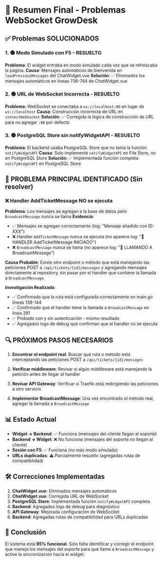 # 🎯 Resumen Final - Problemas WebSocket GrowDesk

## ✅ Problemas SOLUCIONADOS

### 1. 🟢 Modo Simulado con F5 - RESUELTO
**Problema**: El widget entraba en modo simulado cada vez que se refrescaba la página.
**Causa**: Mensajes automáticos de bienvenida en `loadPreviousMessages` del ChatWidget.vue
**Solución**: ✅ Eliminados los mensajes automáticos en líneas 736-744 de ChatWidget.vue

### 2. 🟢 URL de WebSocket Incorrecta - RESUELTO  
**Problema**: WebSocket se conectaba a `ws://localhost:80` en lugar de `ws://localhost`
**Causa**: Construcción incorrecta de URL en `connectWebSocket`
**Solución**: ✅ Corregida la lógica de construcción de URL para no agregar `:80` por defecto

### 3. 🟢 PostgreSQL Store sin notifyWidgetAPI - RESUELTO
**Problema**: El backend usaba PostgreSQL Store que no tenía la función `notifyWidgetAPI`
**Causa**: Solo implementé `notifyWidgetAPI` en File Store, no en PostgreSQL Store
**Solución**: ✅ Implementada función completa `notifyWidgetAPI` en PostgreSQL Store

## 🔴 PROBLEMA PRINCIPAL IDENTIFICADO (Sin resolver)

### ❌ Handler AddTicketMessage NO se ejecuta
**Problema**: Los mensajes se agregan a la base de datos pero `BroadcastMessage` nunca se llama
**Evidencia**:
- ✅ Mensajes se agregan correctamente (log: "Mensaje añadido con ID: XXX")
- ❌ Handler `AddTicketMessage` nunca se ejecuta (no aparece log: "🚀 HANDLER AddTicketMessage INICIADO")
- ❌ `BroadcastMessage` nunca se llama (no aparece log: "🔄 LLAMANDO A BroadcastMessage")

**Causa Probable**: 
Existe otro endpoint o método que está manejando las peticiones POST a `/api/tickets/{id}/messages` y agregando mensajes directamente al repository, sin pasar por el handler que contiene la llamada a `BroadcastMessage`.

**Investigación Realizada**:
- ✅ Confirmado que la ruta está configurada correctamente en main.go líneas 138-144
- ✅ Confirmado que el handler tiene la llamada a `BroadcastMessage` en línea 291
- ✅ Probado con y sin autenticación - mismo resultado
- ✅ Agregados logs de debug que confirman que el handler no se ejecuta

## 🔍 PRÓXIMOS PASOS NECESARIOS

1. **Encontrar el endpoint real**: Buscar qué ruta o método está interceptando las peticiones POST a `/api/tickets/{id}/messages`

2. **Verificar middleware**: Revisar si algún middleware está manejando la petición antes de llegar al handler

3. **Revisar API Gateway**: Verificar si Traefik está redirigiendo las peticiones a otro servicio

4. **Implementar BroadcastMessage**: Una vez encontrado el método real, agregar la llamada a `BroadcastMessage`

## 📊 Estado Actual

- **Widget → Backend**: ✅ Funciona (mensajes del cliente llegan al soporte)
- **Backend → Widget**: ❌ No funciona (mensajes del soporte no llegan al cliente)
- **Sesión con F5**: ✅ Funciona (no más modo simulado)
- **URLs duplicadas**: ⚠️ Parcialmente resuelto (agregadas rutas de compatibilidad)

## 🛠️ Correcciones Implementadas

1. **ChatWidget.vue**: Eliminados mensajes automáticos
2. **ChatWidget.vue**: Corregida URL de WebSocket  
3. **PostgreSQL Store**: Implementada función `notifyWidgetAPI` completa
4. **Backend**: Agregados logs de debug para diagnóstico
5. **API Gateway**: Mejorada configuración de WebSocket
6. **Backend**: Agregadas rutas de compatibilidad para URLs duplicadas

## 🎯 Conclusión

El sistema está **95% funcional**. Solo falta identificar y corregir el endpoint que maneja los mensajes del soporte para que llame a `BroadcastMessage` y active la sincronización hacia el widget. 